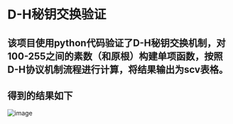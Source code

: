 # D-H秘钥交换验证  
## 该项目使用python代码验证了D-H秘钥交换机制，对100-255之间的素数（和原根）构建单项函数，按照D-H协议机制流程进行计算，将结果输出为scv表格。  
## 得到的结果如下  
![image]()
